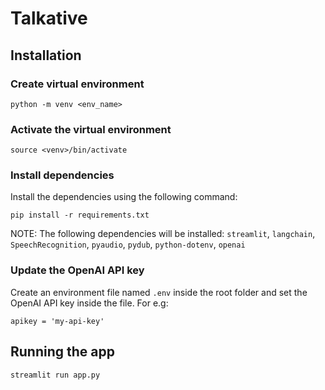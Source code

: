 # Talkative

## Installation 

### Create virtual environment

```
python -m venv <env_name>
```

### Activate the virtual environment

```
source <venv>/bin/activate
```

### Install dependencies
Install the dependencies using the following command:

```
pip install -r requirements.txt
```

NOTE: The following dependencies will be installed:
`streamlit`, 
`langchain`, 
`SpeechRecognition`,
`pyaudio`, 
`pydub`, 
`python-dotenv`, 
`openai`

### Update the OpenAI API key

Create an environment file named `.env` inside the root folder and set the OpenAI API key inside the file. For e.g: 

```
apikey = 'my-api-key'
```


## Running the app

```
streamlit run app.py
```

